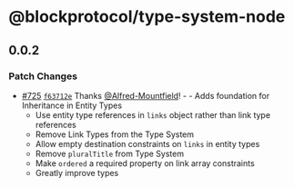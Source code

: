 # @blockprotocol/type-system-node

## 0.0.2

### Patch Changes

- [#725](https://github.com/blockprotocol/blockprotocol/pull/725) [`f63712e`](https://github.com/blockprotocol/blockprotocol/commit/f63712ef56676109183534446cf7468d6eb4b704) Thanks [@Alfred-Mountfield](https://github.com/Alfred-Mountfield)! - - Adds foundation for Inheritance in Entity Types
  - Use entity type references in `links` object rather than link type references
  - Remove Link Types from the Type System
  - Allow empty destination constraints on `links` in entity types
  - Remove `pluralTitle` from Type System
  - Make `ordered` a required property on link array constraints
  - Greatly improve types
